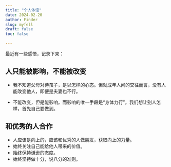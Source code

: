 ```yaml
---
title: "个人体悟"
date: 2024-02-20
author: Finder
slug: myfell
draft: false
toc: false

---
```


最近有一些感悟，记录下来：

## 人只能被影响，不能被改变

* 我不知道父母对待孩子，是以怎样的心态。但就成年人间的交往而言，没有人能改变他人，即便是夫妻也不行。

* 不能改变，但是能影响。而影响的唯一手段是“身体力行”。我们想让别人怎样，首先自己要做到。

## 和优秀的人合作

* 人应该是向上的，应该和优秀的人做朋友，获取向上的力量。
* 始终关注自己能给他人带来的价值。
* 始终保持谦逊的态度。
* 始终坚持做十分，说八分的准则。

